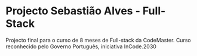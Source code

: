 # Projecto Sebastião Alves - Full-Stack
Projecto final para o curso de 8 meses de Full-stack da CodeMaster. Curso reconhecido pelo Governo Português, iniciativa InCode.2030
